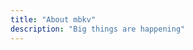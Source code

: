 ```yaml
---
title: "About mbkv"
description: "Big things are happening"
---
```


<canvas id="thing"></canvas>

<script defer src="/test.js"></script>
